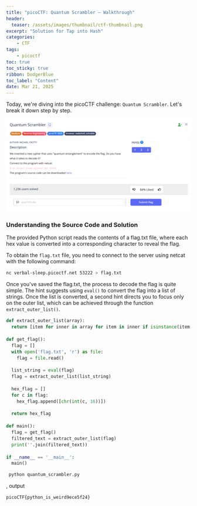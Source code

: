 ```yaml
---
title: "picoCTF: Quantum Scrambler – Walkthrough"
header:
  teaser: /assets/images/thumbnail/ctf-thumbnail.png
excerpt: "Solution for Tap into Hash"
categories:
    - CTF
tags:
    - picoctf
toc: true
toc_sticky: true
ribbon: DodgerBlue
toc_label: "Content"
date: Mar 21, 2025
---
```


Today, we're diving into the picoCTF challenge: `Quantum Scrambler`. Let's break it down step by step.

![alt text](/assets/images/posts/ctf/picoctf-quantum-scrambler/ctf-image.png)

### Understanding the Source Code and Solution

The provided Python script reads the contents of a flag.txt file, where each hex value is converted into a corresponding character to reveal the flag.

To obtain the `flag.txt` file, you need to connect to the server using netcat with the following command:

```bash
nc verbal-sleep.picoctf.net 53222 > flag.txt
```

Once you've saved the flag.txt, the process to decode the flag is quite simple. The hint suggests using `eval()` to convert the flag into a list of strings. Once the list is converted, a second hint directs you to focus only on the outer list, which can be achieved through the function `extract_outer_list()`.

```python
def extract_outer_list(array):
  return [item for inner in array for item in inner if isinstance(item, str)]

def get_flag():
  flag = []
  with open('flag.txt', 'r') as file:
    flag = file.read()
  
  list_string = eval(flag)
  flag = extract_outer_list(list_string)

  hex_flag = []
  for c in flag:
    hex_flag.append([chr(int(c, 16))])

  return hex_flag

def main():
  flag = get_flag()
  filtered_text = extract_outer_list(flag)
  print(''.join(filtered_text))

if __name__ == '__main__':
  main()
```

```bash
 python quantum_scrambler.py
```

, output

```text
picoCTF{python_is_weird9ece5f24}
```